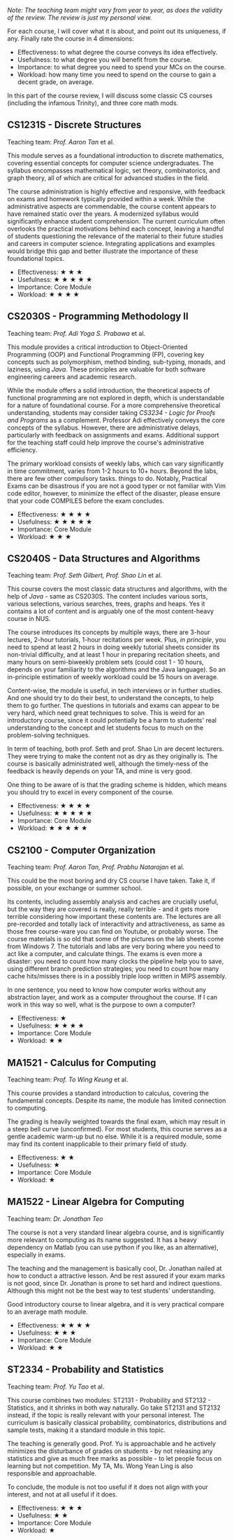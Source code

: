 *Note: The teaching team might vary from year to year, as does the validity of the review. The review is just my personal view.*

For each course, I will cover what it is about, and point out its uniqueness, if any. Finally rate the course
in 4 dimensions:

- Effectiveness: to what degree the course conveys its idea effectively.
- Usefulness: to what degree you will benefit from the course.
- Importance: to what degree you need to spend your MCs on the course.
- Workload: how many time you need to spend on the course to gain a decent grade, on average.

In this part of the course review, I will discuss some classic CS courses (including the infamous Trinity), and three core math mods.

## CS1231S - Discrete Structures

Teaching team: *Prof. Aaron Tan* et al.

This module serves as a foundational introduction to discrete mathematics, covering essential concepts for computer science undergraduates. The syllabus encompasses mathematical logic, set theory, combinatorics, and graph theory, all of which are critical for advanced studies in the field.

The course administration is highly effective and responsive, with feedback on exams and homework typically provided within a week. While the administrative aspects are commendable, the course content appears to have remained static over the years. A modernized syllabus would significantly enhance student comprehension. The current curriculum often overlooks the practical motivations behind each concept, leaving a handful of students questioning the relevance of the material to their future studies and careers in computer science.
Integrating applications and examples would bridge this gap and better illustrate the importance of these foundational topics.

- Effectiveness: ★ ★ ★
- Usefulness: ★ ★ ★ ★ ★
- Importance: Core Module
- Workload: ★ ★ ★ ★

## CS2030S - Programming Methodology II

Teaching team: *Prof. Adi Yoga S. Prabawa* et al.

This module provides a critical introduction to Object-Oriented Programming (OOP) and Functional Programming (FP), covering key concepts such as polymorphism, method binding, sub-typing, monads, and laziness, using *Java*. These principles are valuable for both software engineering careers and academic research.

While the module offers a solid introduction, the theoretical aspects of functional programming are not explored in depth, which is understandable for a nature of foundational course.
For a more comprehensive theoretical understanding, students may consider taking *CS3234 - Logic for Proofs and Programs*
as a complement.
Professor Adi effectively conveys the core concepts of the syllabus. However, there are administrative delays, particularly with feedback on assignments and exams. Additional support for the teaching staff could help improve the course's administrative efficiency.

The primary workload consists of weekly labs, which can vary significantly in time commitment, varies from 1-2 hours to 10+ hours. Beyond the labs, there are few other compulsory tasks.
things to do.
Notably, Practical Exams can be disastrous if you are not a good typer or not familiar with Vim code editor, however, to minimize the effect of the disaster, please ensure that your code COMPILES before the exam concludes.

- Effectiveness: ★ ★ ★ ★
- Usefulness: ★ ★ ★ ★ ★
- Importance: Core Module
- Workload: ★ ★ ★

## CS2040S - Data Structures and Algorithms

Teaching team: *Prof. Seth Gilbert, Prof. Shao Lin* et al.

This course covers the most classic data structures and algorithms, with the help of *Java* - same as CS2030S.
The content includes various sorts, various selections, various searches, trees, graphs and heaps. Yes it contains a lot of content and is arguably one of the most content-heavy course in NUS.

The course introduces its concepts by multiple ways, there are 3-hour lectures, 2-hour tutorials, 1-hour recitations per week. Plus, *in principle*, you need to spend at least 2 hours in doing weekly tutorial sheets consider its non-trivial difficulty, and at least 1 hour in preparing recitation sheets, and many hours on semi-biweekly problem sets (could cost 1 - 10 hours, depends on your familiarity to the algorithms and the Java language). So an in-principle estimation of weekly workload could be 15 hours on average.

Content-wise, the module is useful, in tech interviews or in further studies. And one should try to do their best, to understand the concepts, to help them to go further. The questions in tutorials and exams can appear to be very hard, which need great techniques to solve. This is weird for an introductory course, since it could potentially be a harm to students' real understanding to the concept and let students focus to much on the problem-solving techniques.

In term of teaching, both prof. Seth and prof. Shao Lin are decent lecturers. They were trying to make the content not as dry as they originally is. The course is basically administrated well, although the timely-ness of the feedback is heavily depends on your TA, and mine is very good.

One thing to be aware of is that the grading scheme is hidden, which means you should try to excel in every component of the course.

- Effectiveness: ★ ★ ★ ★
- Usefulness: ★ ★ ★ ★ ★
- Importance: Core Module
- Workload: ★ ★ ★ ★ ★

## CS2100 - Computer Organization

Teaching team: *Prof. Aaron Tan, Prof. Prabhu Natarajan* et al.

This could be the most boring and dry CS course I have taken. Take it, if possible, on your exchange or summer school.

Its contents, including assembly analysis and caches are crucially useful, but the way they are covered is really, really terrible - and it gets more terrible considering how important these contents are.
The lectures are all pre-recorded and totally lack of interactivity and attractiveness, as same as those free course-ware you can find on Youtube, or probably worse.
The course materials is so old that some of the pictures on the lab sheets come from Windows 7.
The tutorials and labs are very boring where you need to act like a computer, and calculate things.
The exams is even more a disaster: you need to count how many clocks the pipeline help you to save, using different branch prediction strategies; you need to count how many cache hits/misses there is in a possibly triple loop written in MIPS assembly.

In one sentence, you need to know how computer works without any abstraction layer, and work as a computer throughout the course. If I can work in this way so well, what is the purpose to own a computer?

- Effectiveness: ★
- Usefulness: ★ ★ ★ ★
- Importance: Core Module
- Workload: ★ ★

## MA1521 - Calculus for Computing

Teaching team: *Prof. To Wing Keung* et al.

This course provides a standard introduction to calculus, covering the fundamental concepts. Despite its name, the module has limited connection to computing.

The grading is heavily weighted towards the final exam, which may result in a steep bell curve (unconfirmed). For most students, this course serves as a gentle academic warm-up but no else.
While it is a required module, some may find its content inapplicable to their primary field of study.

- Effectiveness: ★ ★
- Usefulness: ★
- Importance: Core Module
- Workload: ★

## MA1522 - Linear Algebra for Computing

Teaching team: *Dr. Jonathan Teo*

The course is not a very standard linear algebra course, and is significantly more relevant to computing as its name
suggested. It has a heavy dependency on Matlab (you can use python if you like, as an alternative), especially in exams.

The teaching and the management is basically cool, Dr. Jonathan nailed at how to conduct a attractive lesson.
And be rest assured if your exam marks is not good, since Dr. Jonathan is prone to set hard and indirect questions.
Although this might not be the best way to test students' understanding.

Good introductory course to linear algebra, and it is very practical compare to an average math module.

- Effectiveness: ★ ★ ★ ★
- Usefulness: ★ ★ ★
- Importance: Core Module
- Workload: ★ ★

## ST2334 - Probability and Statistics

Teaching team: *Prof. Yu Tao* et al.

This course combines two modules: ST2131 - Probability and ST2132 - Statistics, and it shrinks in both way naturally.
Go take ST2131 and ST2132 instead, if the topic is really relevant with your personal interest.
The curriculum is basically classical probability, combinatorics, distributions and sample tests, making it a standard
module in this topic.

The teaching is generally good. Prof. Yu is approachable and he actively minimizes the disturbance of grades on students -
by not releasing any statistics and give as much free marks as possible - to let people focus on learning but not competition. My TA, Ms. Wong Yean Ling is also responsible and approachable.

To conclude, the module is not too useful if it does not align with your interest, and not at all useful if it does.

- Effectiveness: ★ ★ ★
- Usefulness: ★ ★
- Importance: Core Module
- Workload: ★

